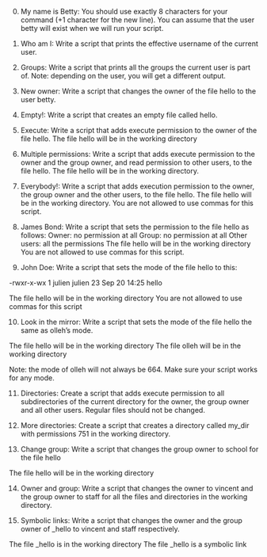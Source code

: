 0. My name is Betty:
You should use exactly 8 characters for your command (+1 character for the new line).
You can assume that the user betty will exist when we will run your script.

1. Who am I:
Write a script that prints the effective username of the current user.

2. Groups:
Write a script that prints all the groups the current user is part of.
Note: depending on the user, you will get a different output.

3. New owner:
Write a script that changes the owner of the file hello to the user betty.

4. Empty!:
Write a script that creates an empty file called hello.

5. Execute:
Write a script that adds execute permission to the owner of the file hello.
The file hello will be in the working directory

6. Multiple permissions:
Write a script that adds execute permission to the owner and the group owner, and read permission to other users, to the file hello.
The file hello will be in the working directory.

7. Everybody!:
Write a script that adds execution permission to the owner, the group owner and the other users, to the file hello.
The file hello will be in the working directory.
You are not allowed to use commas for this script.

8. James Bond:
Write a script that sets the permission to the file hello as follows:
Owner: no permission at all
Group: no permission at all
Other users: all the permissions
The file hello will be in the working directory You are not allowed to use commas for this script.

9. John Doe:
Write a script that sets the mode of the file hello to this:

-rwxr-x-wx 1 julien julien 23 Sep 20 14:25 hello

The file hello will be in the working directory
You are not allowed to use commas for this script

10. Look in the mirror:
Write a script that sets the mode of the file hello the same as olleh’s mode.

The file hello will be in the working directory
The file olleh will be in the working directory

Note: the mode of olleh will not always be 664. Make sure your script works for any mode.

11. Directories:
Create a script that adds execute permission to all subdirectories of the current directory for the owner, the group owner and all other users. Regular files should not be changed.

12. More directories:
Create a script that creates a directory called my_dir with permissions 751 in the working directory.

13. Change group:
Write a script that changes the group owner to school for the file hello

The file hello will be in the working directory

14. Owner and group:
Write a script that changes the owner to vincent and the group owner to staff for all the files and directories in the working directory.

15. Symbolic links:
Write a script that changes the owner and the group owner of _hello to vincent and staff respectively.

The file _hello is in the working directory
The file _hello is a symbolic link

